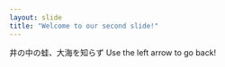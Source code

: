 ```yaml
---
layout: slide
title: "Welcome to our second slide!"
---
```

井の中の蛙、大海を知らず
Use the left arrow to go back!
